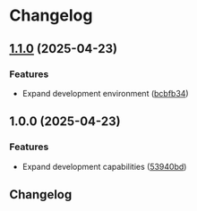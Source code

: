 # Changelog

## [1.1.0](https://github.com/jwbennet/dev-container-demo/compare/v1.0.0...v1.1.0) (2025-04-23)


### Features

* Expand development environment ([bcbfb34](https://github.com/jwbennet/dev-container-demo/commit/bcbfb348f1c200c3c2abbb5af9d1ede7e0d97e29))

## 1.0.0 (2025-04-23)


### Features

* Expand development capabilities ([53940bd](https://github.com/jwbennet/dev-container-demo/commit/53940bdb44a8fbbe32e8976552ac6cc8d95f103f))

## Changelog
